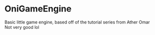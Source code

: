 # OniGameEngine

Basic little game engine, based off of the tutorial series from Ather Omar
Not very good lol
